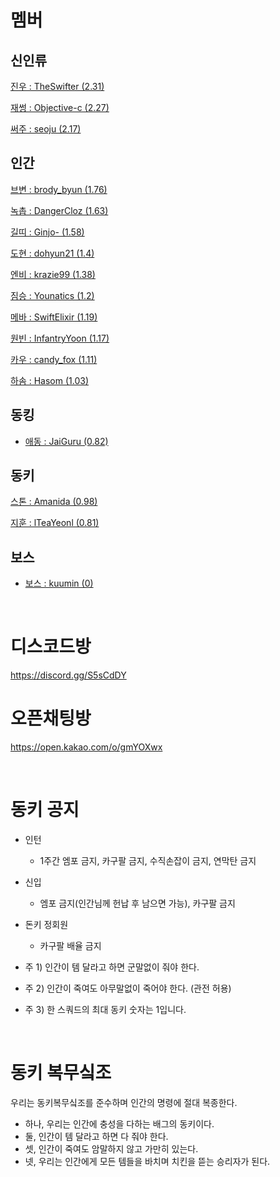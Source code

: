 # 멤버
## 신인류
[진우 : TheSwifter (2.31)](https://dak.gg/profile/TheSwifter)

[재썽 : Objective-c (2.27)](https://dak.gg/profile/Objective-c)

[써주 : seoju (2.17)](https://dak.gg/profile/seoju)

## 인간
[브변 : brody_byun (1.76)](https://dak.gg/profile/brody_byun)

[녹촙 : DangerCloz (1.63)](https://dak.gg/profile/DangerCloz)

[길띠 : Ginjo- (1.58)](https://dak.gg/profile/Ginjo-)

[도현 : dohyun21 (1.4)](https://dak.gg/profile/dohyun21)

[엔비 : krazie99 (1.38)](https://dak.gg/profile/krazie99)

[짐승 : Younatics (1.2)](https://dak.gg/profile/Younatics)

[메바 : SwiftElixir (1.19)](https://dak.gg/profile/SwiftElixir)

[원빈 : InfantryYoon (1.17)](https://dak.gg/profile/InfantryYoon)

[카우 : candy_fox (1.11)](https://dak.gg/profile/candy_fox)

[하솜 : Hasom (1.03)](https://dak.gg/profile/Hasom)

## 동킹
* [애동 : JaiGuru (0.82)](https://dak.gg/profile/JaiGuru)

## 동키
[스톤 : Amanida (0.98)](https://dak.gg/profile/Amanida)

[지훈 : lTeaYeonl (0.81)](https://dak.gg/profile/lTeaYeonl)

## 보스
* [보스 : kuumin (0)](https://dak.gg/profile/kuumin)

<br />

# 디스코드방
https://discord.gg/S5sCdDY

# 오픈채팅방
https://open.kakao.com/o/gmYOXwx

<br />

# 동키 공지
* 인턴
  - 1주간 엠포 금지, 카구팔 금지, 수직손잡이 금지, 연막탄 금지

* 신입
  - 엠포 금지(인간님께 헌납 후 남으면 가능), 카구팔 금지

* 돈키 정회원
  - 카구팔 배율 금지
 
* 주 1) 인간이 템 달라고 하면 군말없이 줘야 한다.
* 주 2) 인간이 죽여도 아무말없이 죽어야 한다. (관전 허용)
* 주 3) 한 스쿼드의 최대 동키 숫자는 1입니다.

<br />

# 동키 복무싴조
우리는 동키복무싴조를 준수하며 인간의 명령에 절대 복종한다.

 - 하나, 우리는 인간에 충성을 다하는 배그의 동키이다.
 - 둘, 인간이 템 달라고 하면 다 줘야 한다.
 - 셋, 인간이 죽여도 암말하지 않고 가만히 있는다.
 - 넷, 우리는 인간에게 모든 템들을 바치며 치킨을 뜯는 승리자가 된다.
